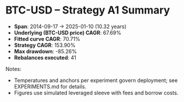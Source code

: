 # BTC-USD – Strategy A1 Summary

- **Span**: 2014-09-17 → 2025-01-10 (10.32 years)
- **Underlying (BTC-USD price) CAGR**: 67.69%
- **Fitted curve CAGR**: 70.71%
- **Strategy CAGR**: 153.90%
- **Max drawdown**: -85.26%
- **Rebalances executed**: 41

Notes:

- Temperatures and anchors per experiment govern deployment; see EXPERIMENTS.md for details.
- Figures use simulated leveraged sleeve with fees and borrow costs.
